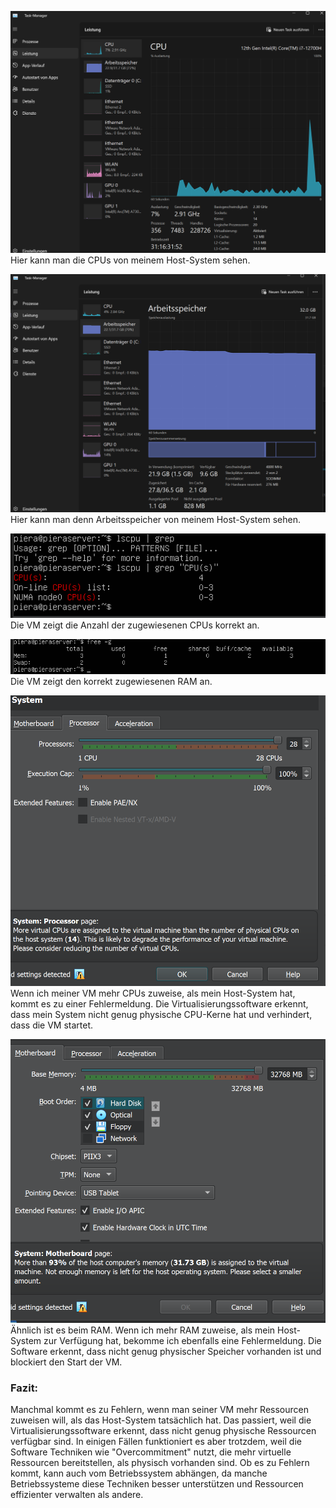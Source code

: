 ![alt text](../Images/KN01/cpu_host.png)
Hier kann man die CPUs von meinem Host-System sehen.

![alt text](../Images/KN01/ram_host.png)
Hier kann man denn Arbeitsspeicher von meinem Host-System sehen.

![alt text](../Images/KN01/cpu_vm.png)
Die VM zeigt die Anzahl der zugewiesenen CPUs korrekt an.

![alt text](../Images/KN01/ram_vm.png)
Die VM zeigt den korrekt zugewiesenen RAM an.

![alt text](../Images/KN01/cpus_cm_mehr.png)
Wenn ich meiner VM mehr CPUs zuweise, als mein Host-System hat, kommt es zu einer Fehlermeldung. Die Virtualisierungssoftware erkennt, dass mein System nicht genug physische CPU-Kerne hat und verhindert, dass die VM startet.

![alt text](../Images/KN01/ram_vm_mehr.png)
Ähnlich ist es beim RAM. Wenn ich mehr RAM zuweise, als mein Host-System zur Verfügung hat, bekomme ich ebenfalls eine Fehlermeldung. Die Software erkennt, dass nicht genug physischer Speicher vorhanden ist und blockiert den Start der VM.


### Fazit:
Manchmal kommt es zu Fehlern, wenn man seiner VM mehr Ressourcen zuweisen will, als das Host-System tatsächlich hat. Das passiert, weil die Virtualisierungssoftware erkennt, dass nicht genug physische Ressourcen verfügbar sind. In einigen Fällen funktioniert es aber trotzdem, weil die Software Techniken wie "Overcommitment" nutzt, die mehr virtuelle Ressourcen bereitstellen, als physisch vorhanden sind. Ob es zu Fehlern kommt, kann auch vom Betriebssystem abhängen, da manche Betriebssysteme diese Techniken besser unterstützen und Ressourcen effizienter verwalten als andere.
